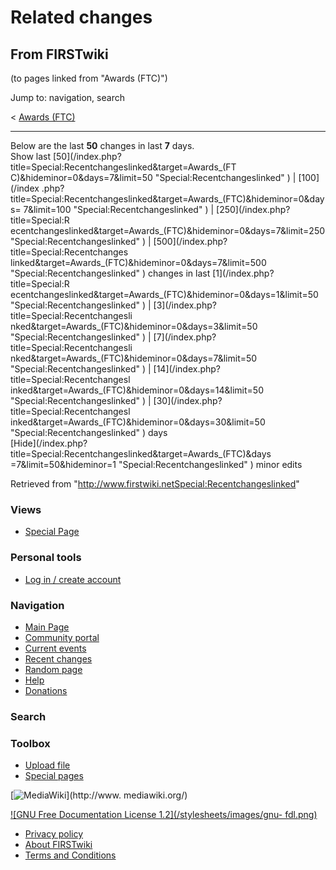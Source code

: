 # Related changes

## From FIRSTwiki

(to pages linked from "Awards (FTC)")

Jump to: navigation, search

< [Awards (FTC)](/index.php?title=Awards_%28FTC%29&redirect=no "Awards
\(FTC\)")

--------------------------------------------------------------------------------

Below are the last **50** changes in last **7** days.<br>
Show last [50](/index.php?title=Special:Recentchangeslinked&target=Awards_\(FT
C\)&hideminor=0&days=7&limit=50 "Special:Recentchangeslinked" ) | [100](/index
.php?title=Special:Recentchangeslinked&target=Awards_\(FTC\)&hideminor=0&days= 7&limit=100 "Special:Recentchangeslinked" ) | [250](/index.php?title=Special:R
ecentchangeslinked&target=Awards_\(FTC\)&hideminor=0&days=7&limit=250 "Special:Recentchangeslinked" ) | [500](/index.php?title=Special:Recentchanges
linked&target=Awards_\(FTC\)&hideminor=0&days=7&limit=500 "Special:Recentchangeslinked" ) changes in last [1](/index.php?title=Special:R
ecentchangeslinked&target=Awards_\(FTC\)&hideminor=0&days=1&limit=50 "Special:Recentchangeslinked" ) | [3](/index.php?title=Special:Recentchangesli
nked&target=Awards_\(FTC\)&hideminor=0&days=3&limit=50 "Special:Recentchangeslinked" ) | [7](/index.php?title=Special:Recentchangesli
nked&target=Awards_\(FTC\)&hideminor=0&days=7&limit=50 "Special:Recentchangeslinked" ) | [14](/index.php?title=Special:Recentchangesl
inked&target=Awards_\(FTC\)&hideminor=0&days=14&limit=50 "Special:Recentchangeslinked" ) | [30](/index.php?title=Special:Recentchangesl
inked&target=Awards_\(FTC\)&hideminor=0&days=30&limit=50 "Special:Recentchangeslinked" ) days<br>
[Hide](/index.php?title=Special:Recentchangeslinked&target=Awards_\(FTC\)&days =7&limit=50&hideminor=1 "Special:Recentchangeslinked" ) minor edits

Retrieved from "<http://www.firstwiki.netSpecial:Recentchangeslinked>"

### Views

- [Special Page](Special:Recentchangeslinked/Awards_%28FTC%29)

### Personal tools

- [Log in / create account](/index.php?title=Special:Userlogin&returnto=Special:Recentchangeslinked)

[](Main_Page "Main Page")

### Navigation

- [Main Page](Main_Page)
- [Community portal](FIRSTwiki:Community_portal)
- [Current events](Current_events)
- [Recent changes](Special:Recentchanges)
- [Random page](Special:Random)
- [Help](Help:Contents)
- [Donations](FIRSTwiki:Site_support)

### Search

### Toolbox

- [Upload file](Special:Upload)
- [Special pages](Special:Specialpages)

[![MediaWiki](/skins/common/images/poweredby_mediawiki_88x31.png)](http://www.
mediawiki.org/)

[![GNU Free Documentation License 1.2](/stylesheets/images/gnu-
fdl.png)](http://www.gnu.org/copyleft/fdl.html)

- [Privacy policy](FIRSTwiki:Privacy_policy "FIRSTwiki:Privacy policy")
- [About FIRSTwiki](FIRSTwiki:About "FIRSTwiki:About")
- [Terms and Conditions](FIRSTwiki:Terms_and_conditions "FIRSTwiki:Terms and conditions")

